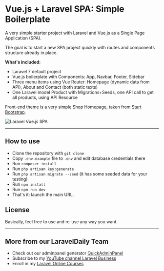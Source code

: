 # Vue.js + Laravel SPA: Simple Boilerplate

A very simple starter project with Laravel and Vue.js as a Single Page Application (SPA).

The goal is to start a new SPA project quickly with routes and components structure already in place.

__What's included:__

- Laravel 7 default project
- Vue.js boilerplate with Components: App, Navbar, Footer, Sidebar
- Three menu items using Vue Router: Homepage (dynamic data from API), About and Contact (both static texts) 
- One Laravel model Product with Migrations+Seeds, one API call to get all products, using API Resource


Front-end theme is a very simple Shop Homepage, taken from [Start Bootstrap](https://startbootstrap.com/templates/shop-homepage/).

![Laravel Vue.js SPA](https://laraveldaily.com/wp-content/uploads/2020/08/Screen-Shot-2020-08-25-at-1.16.09-PM.png)


- - - - -

## How to use

- Clone the repository with `git clone`
- Copy `.env.example` file to `.env` and edit database credentials there
- Run `composer install`
- Run `php artisan key:generate`
- Run `php artisan migrate --seed` (it has some seeded data for your testing)
- Run `npm install`
- Run `npm run dev`
- That's it: launch the main URL. 


## License

Basically, feel free to use and re-use any way you want.

---

## More from our LaravelDaily Team

- Check out our adminpanel generator [QuickAdminPanel](https://quickadminpanel.com)
- Subscribe to my [YouTube channel Laravel Business](https://www.youtube.com/channel/UCTuplgOBi6tJIlesIboymGA)
- Enroll in my [Laravel Online Courses](https://laraveldaily.teachable.com/)
